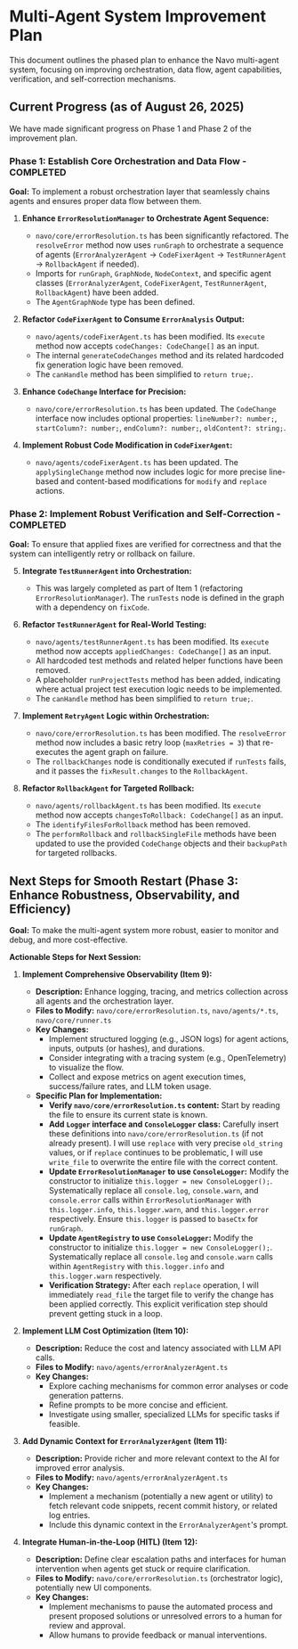 # Multi-Agent System Improvement Plan

This document outlines the phased plan to enhance the Navo multi-agent system, focusing on improving orchestration, data flow, agent capabilities, verification, and self-correction mechanisms.

## Current Progress (as of August 26, 2025)

We have made significant progress on Phase 1 and Phase 2 of the improvement plan.

### Phase 1: Establish Core Orchestration and Data Flow - COMPLETED

**Goal:** To implement a robust orchestration layer that seamlessly chains agents and ensures proper data flow between them.

1.  **Enhance `ErrorResolutionManager` to Orchestrate Agent Sequence:**
    - `navo/core/errorResolution.ts` has been significantly refactored. The `resolveError` method now uses `runGraph` to orchestrate a sequence of agents (`ErrorAnalyzerAgent` -> `CodeFixerAgent` -> `TestRunnerAgent` -> `RollbackAgent` if needed).
    - Imports for `runGraph`, `GraphNode`, `NodeContext`, and specific agent classes (`ErrorAnalyzerAgent`, `CodeFixerAgent`, `TestRunnerAgent`, `RollbackAgent`) have been added.
    - The `AgentGraphNode` type has been defined.

2.  **Refactor `CodeFixerAgent` to Consume `ErrorAnalysis` Output:**
    - `navo/agents/codeFixerAgent.ts` has been modified. Its `execute` method now accepts `codeChanges: CodeChange[]` as an input.
    - The internal `generateCodeChanges` method and its related hardcoded fix generation logic have been removed.
    - The `canHandle` method has been simplified to `return true;`.

3.  **Enhance `CodeChange` Interface for Precision:**
    - `navo/core/errorResolution.ts` has been updated. The `CodeChange` interface now includes optional properties: `lineNumber?: number;`, `startColumn?: number;`, `endColumn?: number;`, `oldContent?: string;`.

4.  **Implement Robust Code Modification in `CodeFixerAgent`:**
    - `navo/agents/codeFixerAgent.ts` has been updated. The `applySingleChange` method now includes logic for more precise line-based and content-based modifications for `modify` and `replace` actions.

### Phase 2: Implement Robust Verification and Self-Correction - COMPLETED

**Goal:** To ensure that applied fixes are verified for correctness and that the system can intelligently retry or rollback on failure.

5.  **Integrate `TestRunnerAgent` into Orchestration:**
    - This was largely completed as part of Item 1 (refactoring `ErrorResolutionManager`). The `runTests` node is defined in the graph with a dependency on `fixCode`.

6.  **Refactor `TestRunnerAgent` for Real-World Testing:**
    - `navo/agents/testRunnerAgent.ts` has been modified. Its `execute` method now accepts `appliedChanges: CodeChange[]` as an input.
    - All hardcoded test methods and related helper functions have been removed.
    - A placeholder `runProjectTests` method has been added, indicating where actual project test execution logic needs to be implemented.
    - The `canHandle` method has been simplified to `return true;`.

7.  **Implement `RetryAgent` Logic within Orchestration:**
    - `navo/core/errorResolution.ts` has been modified. The `resolveError` method now includes a basic retry loop (`maxRetries = 3`) that re-executes the agent graph on failure.
    - The `rollbackChanges` node is conditionally executed if `runTests` fails, and it passes the `fixResult.changes` to the `RollbackAgent`.

8.  **Refactor `RollbackAgent` for Targeted Rollback:**
    - `navo/agents/rollbackAgent.ts` has been modified. Its `execute` method now accepts `changesToRollback: CodeChange[]` as an input.
    - The `identifyFilesForRollback` method has been removed.
    - The `performRollback` and `rollbackSingleFile` methods have been updated to use the provided `CodeChange` objects and their `backupPath` for targeted rollbacks.

## Next Steps for Smooth Restart (Phase 3: Enhance Robustness, Observability, and Efficiency)

**Goal:** To make the multi-agent system more robust, easier to monitor and debug, and more cost-effective.

**Actionable Steps for Next Session:**

1.  **Implement Comprehensive Observability (Item 9):**
    - **Description:** Enhance logging, tracing, and metrics collection across all agents and the orchestration layer.
    - **Files to Modify:** `navo/core/errorResolution.ts`, `navo/agents/*.ts`, `navo/core/runner.ts`
    - **Key Changes:**
      - Implement structured logging (e.g., JSON logs) for agent actions, inputs, outputs (or hashes), and durations.
      - Consider integrating with a tracing system (e.g., OpenTelemetry) to visualize the flow.
      - Collect and expose metrics on agent execution times, success/failure rates, and LLM token usage.
    - **Specific Plan for Implementation:**
      - **Verify `navo/core/errorResolution.ts` content:** Start by reading the file to ensure its current state is known.
      - **Add `Logger` interface and `ConsoleLogger` class:** Carefully insert these definitions into `navo/core/errorResolution.ts` (if not already present). I will use `replace` with very precise `old_string` values, or if `replace` continues to be problematic, I will use `write_file` to overwrite the entire file with the correct content.
      - **Update `ErrorResolutionManager` to use `ConsoleLogger`:** Modify the constructor to initialize `this.logger = new ConsoleLogger();`. Systematically replace all `console.log`, `console.warn`, and `console.error` calls within `ErrorResolutionManager` with `this.logger.info`, `this.logger.warn`, and `this.logger.error` respectively. Ensure `this.logger` is passed to `baseCtx` for `runGraph`.
      - **Update `AgentRegistry` to use `ConsoleLogger`:** Modify the constructor to initialize `this.logger = new ConsoleLogger();`. Systematically replace all `console.log` and `console.warn` calls within `AgentRegistry` with `this.logger.info` and `this.logger.warn` respectively.
      - **Verification Strategy:** After each `replace` operation, I will immediately `read_file` the target file to verify the change has been applied correctly. This explicit verification step should prevent getting stuck in a loop.

2.  **Implement LLM Cost Optimization (Item 10):**
    - **Description:** Reduce the cost and latency associated with LLM API calls.
    - **Files to Modify:** `navo/agents/errorAnalyzerAgent.ts`
    - **Key Changes:**
      - Explore caching mechanisms for common error analyses or code generation patterns.
      - Refine prompts to be more concise and efficient.
      - Investigate using smaller, specialized LLMs for specific tasks if feasible.

3.  **Add Dynamic Context for `ErrorAnalyzerAgent` (Item 11):**
    - **Description:** Provide richer and more relevant context to the AI for improved error analysis.
    - **Files to Modify:** `navo/agents/errorAnalyzerAgent.ts`
    - **Key Changes:**
      - Implement a mechanism (potentially a new agent or utility) to fetch relevant code snippets, recent commit history, or related log entries.
      - Include this dynamic context in the `ErrorAnalyzerAgent`'s prompt.

4.  **Integrate Human-in-the-Loop (HITL) (Item 12):**
    - **Description:** Define clear escalation paths and interfaces for human intervention when agents get stuck or require clarification.
    - **Files to Modify:** `navo/core/errorResolution.ts` (orchestrator logic), potentially new UI components.
    - **Key Changes:**
      - Implement mechanisms to pause the automated process and present proposed solutions or unresolved errors to a human for review and approval.
      - Allow humans to provide feedback or manual interventions.
